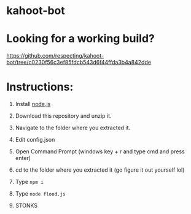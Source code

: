 # kahoot-bot

# Looking for a working build?
https://github.com/respecting/kahoot-bot/tree/c0230f56c3ef85fdcb543d6f44ffda3b4a842dde


# Instructions:

1. Install [node.js](https://node.js.org)

2. Download this repository and unzip it.

3. Navigate to the folder where you extracted it.

4. Edit config.json

5. Open Command Prompt (windows key + r and type cmd and press enter)

6. cd to the folder where you extracted it (go figure it out yourself lol)

7. Type `npm i`

8. Type `node flood.js`

9. STONKS

